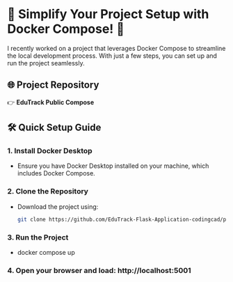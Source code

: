 # 🚀 Simplify Your Project Setup with Docker Compose! 🌟

I recently worked on a project that leverages Docker Compose to streamline the local development process. With just a few steps, you can set up and run the project seamlessly.

## 🌐 Project Repository
👉 **EduTrack Public Compose**

## 🛠️ Quick Setup Guide

### 1. Install Docker Desktop
- Ensure you have Docker Desktop installed on your machine, which includes Docker Compose.

### 2. Clone the Repository
- Download the project using:
  ```bash
  git clone https://github.com/EduTrack-Flask-Application-codingcad/public-compose-edutrack.git

### 3. Run the Project
- docker compose up

### 4. Open your browser and load: http://localhost:5001
